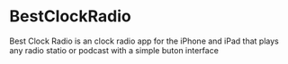 # BestClockRadio
Best Clock Radio is an clock radio app for the iPhone and iPad that plays any radio statio or podcast with a simple buton interface
